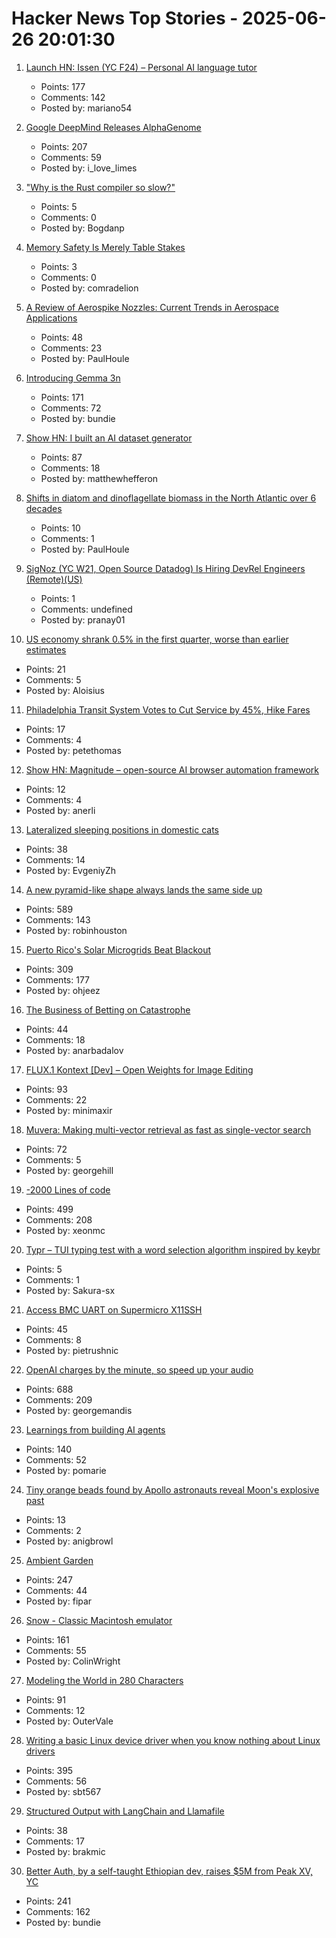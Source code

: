 # Hacker News Top Stories - 2025-06-26 20:01:30

1. [Launch HN: Issen (YC F24) – Personal AI language tutor](undefined)
   - Points: 177
   - Comments: 142
   - Posted by: mariano54

2. [Google DeepMind Releases AlphaGenome](https://deepmind.google/discover/blog/alphagenome-ai-for-better-understanding-the-genome/)
   - Points: 207
   - Comments: 59
   - Posted by: i_love_limes

3. ["Why is the Rust compiler so slow?"](https://sharnoff.io/blog/why-rust-compiler-slow)
   - Points: 5
   - Comments: 0
   - Posted by: Bogdanp

4. [Memory Safety Is Merely Table Stakes](https://www.usenix.org/publications/loginonline/memory-safety-merely-table-stakes)
   - Points: 3
   - Comments: 0
   - Posted by: comradelion

5. [A Review of Aerospike Nozzles: Current Trends in Aerospace Applications](https://www.mdpi.com/2226-4310/12/6/519)
   - Points: 48
   - Comments: 23
   - Posted by: PaulHoule

6. [Introducing Gemma 3n](https://developers.googleblog.com/en/introducing-gemma-3n-developer-guide/)
   - Points: 171
   - Comments: 72
   - Posted by: bundie

7. [Show HN: I built an AI dataset generator](https://github.com/metabase/dataset-generator)
   - Points: 87
   - Comments: 18
   - Posted by: matthewhefferon

8. [Shifts in diatom and dinoflagellate biomass in the North Atlantic over 6 decades](https://journals.plos.org/plosone/article?id=10.1371/journal.pone.0323675)
   - Points: 10
   - Comments: 1
   - Posted by: PaulHoule

9. [SigNoz (YC W21, Open Source Datadog) Is Hiring DevRel Engineers (Remote)(US)](https://www.ycombinator.com/companies/signoz/jobs/cPaxcxt-devrel-engineer-remote-us-time-zones)
   - Points: 1
   - Comments: undefined
   - Posted by: pranay01

10. [US economy shrank 0.5% in the first quarter, worse than earlier estimates](https://apnews.com/article/economy-tariffs-trump-gdp-shrink-86d1f15e66c646ac4ce88ffc0a956942)
   - Points: 21
   - Comments: 5
   - Posted by: Aloisius

11. [Philadelphia Transit System Votes to Cut Service by 45%, Hike Fares](https://www.bloomberg.com/news/articles/2025-06-26/philly-transit-system-votes-to-cut-service-by-45-hike-fares)
   - Points: 17
   - Comments: 4
   - Posted by: petethomas

12. [Show HN: Magnitude – open-source AI browser automation framework](https://github.com/magnitudedev/magnitude)
   - Points: 12
   - Comments: 4
   - Posted by: anerli

13. [Lateralized sleeping positions in domestic cats](https://www.cell.com/current-biology/fulltext/S0960-9822(25)00507-X?_returnURL=https%3A%2F%2Flinkinghub.elsevier.com%2Fretrieve%2Fpii%2FS096098222500507X%3Fshowall%3Dtrue)
   - Points: 38
   - Comments: 14
   - Posted by: EvgeniyZh

14. [A new pyramid-like shape always lands the same side up](https://www.quantamagazine.org/a-new-pyramid-like-shape-always-lands-the-same-side-up-20250625/)
   - Points: 589
   - Comments: 143
   - Posted by: robinhouston

15. [Puerto Rico's Solar Microgrids Beat Blackout](https://spectrum.ieee.org/puerto-rico-solar-microgrids)
   - Points: 309
   - Comments: 177
   - Posted by: ohjeez

16. [The Business of Betting on Catastrophe](https://thereader.mitpress.mit.edu/the-business-of-betting-on-catastrophe/)
   - Points: 44
   - Comments: 18
   - Posted by: anarbadalov

17. [FLUX.1 Kontext [Dev] – Open Weights for Image Editing](https://bfl.ai/announcements/flux-1-kontext-dev)
   - Points: 93
   - Comments: 22
   - Posted by: minimaxir

18. [Muvera: Making multi-vector retrieval as fast as single-vector search](https://research.google/blog/muvera-making-multi-vector-retrieval-as-fast-as-single-vector-search/)
   - Points: 72
   - Comments: 5
   - Posted by: georgehill

19. [-2000 Lines of code](https://www.folklore.org/Negative_2000_Lines_Of_Code.html)
   - Points: 499
   - Comments: 208
   - Posted by: xeonmc

20. [Typr – TUI typing test with a word selection algorithm inspired by keybr](https://github.com/Sakura-sx/typr)
   - Points: 5
   - Comments: 1
   - Posted by: Sakura-sx

21. [Access BMC UART on Supermicro X11SSH](https://github.com/zarhus/zarhusbmc/discussions/3)
   - Points: 45
   - Comments: 8
   - Posted by: pietrushnic

22. [OpenAI charges by the minute, so speed up your audio](https://george.mand.is/2025/06/openai-charges-by-the-minute-so-make-the-minutes-shorter/)
   - Points: 688
   - Comments: 209
   - Posted by: georgemandis

23. [Learnings from building AI agents](https://www.cubic.dev/blog/learnings-from-building-ai-agents)
   - Points: 140
   - Comments: 52
   - Posted by: pomarie

24. [Tiny orange beads found by Apollo astronauts reveal Moon's explosive past](https://www.sciencedaily.com/releases/2025/06/250616040233.htm)
   - Points: 13
   - Comments: 2
   - Posted by: anigbrowl

25. [Ambient Garden](https://ambient.garden)
   - Points: 247
   - Comments: 44
   - Posted by: fipar

26. [Snow - Classic Macintosh emulator](https://snowemu.com/)
   - Points: 161
   - Comments: 55
   - Posted by: ColinWright

27. [Modeling the World in 280 Characters](https://tympanus.net/codrops/2025/06/23/modeling-the-world-in-280-characters/)
   - Points: 91
   - Comments: 12
   - Posted by: OuterVale

28. [Writing a basic Linux device driver when you know nothing about Linux drivers](https://crescentro.se/posts/writing-drivers/)
   - Points: 395
   - Comments: 56
   - Posted by: sbt567

29. [Structured Output with LangChain and Llamafile](https://blog.brakmic.com/structured-output-with-langchain-and-llamafile/)
   - Points: 38
   - Comments: 17
   - Posted by: brakmic

30. [Better Auth, by a self-taught Ethiopian dev, raises $5M from Peak XV, YC](https://techcrunch.com/2025/06/25/this-self-taught-ethiopian-dev-built-an-authentication-tool-and-got-into-yc/)
   - Points: 241
   - Comments: 162
   - Posted by: bundie


